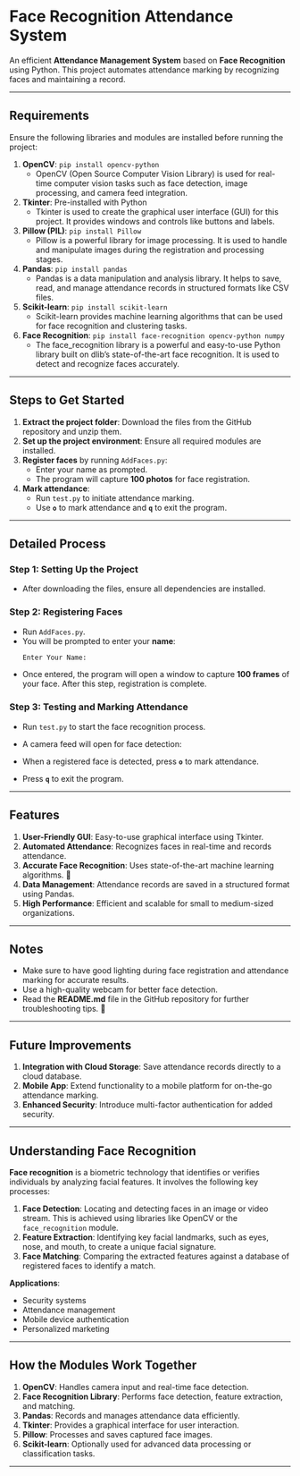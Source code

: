 # Face Recognition Attendance System

An efficient **Attendance Management System** based on **Face Recognition** using Python. This project automates attendance marking by recognizing faces and maintaining a record.

---

## Requirements

Ensure the following libraries and modules are installed before running the project:

1. **OpenCV**: `pip install opencv-python`  
   - OpenCV (Open Source Computer Vision Library) is used for real-time computer vision tasks such as face detection, image processing, and camera feed integration. 
2. **Tkinter**: Pre-installed with Python   
   - Tkinter is used to create the graphical user interface (GUI) for this project. It provides windows and controls like buttons and labels.
3. **Pillow (PIL)**: `pip install Pillow`  
   - Pillow is a powerful library for image processing. It is used to handle and manipulate images during the registration and processing stages.
4. **Pandas**: `pip install pandas`  
   - Pandas is a data manipulation and analysis library. It helps to save, read, and manage attendance records in structured formats like CSV files.
5. **Scikit-learn**: `pip install scikit-learn`   
   - Scikit-learn provides machine learning algorithms that can be used for face recognition and clustering tasks. 
6. **Face Recognition**: `pip install face-recognition opencv-python numpy`   
   - The face_recognition library is a powerful and easy-to-use Python library built on dlib’s state-of-the-art face recognition. It is used to detect and recognize faces accurately.

---

##  Steps to Get Started

1. **Extract the project folder**: Download the files from the GitHub repository and unzip them. 
2. **Set up the project environment**: Ensure all required modules are installed. 
3. **Register faces** by running `AddFaces.py`:
   - Enter your name as prompted.
   - The program will capture **100 photos** for face registration. 
4. **Mark attendance**:
   - Run `test.py` to initiate attendance marking.
   - Use **`o`** to mark attendance and **`q`** to exit the program. 

---

##  Detailed Process

### Step 1: Setting Up the Project 

- After downloading the files, ensure all dependencies are installed.

### Step 2: Registering Faces 

- Run `AddFaces.py`.
- You will be prompted to enter your **name**:
  ```bash
  Enter Your Name:
  ```
- Once entered, the program will open a window to capture **100 frames** of your face. After this step, registration is complete.

### Step 3: Testing and Marking Attendance 

- Run `test.py` to start the face recognition process.

- A camera feed will open for face detection:

- When a registered face is detected, press **`o`** to mark attendance.

- Press **`q`** to exit the program. 

---

## Features

1. **User-Friendly GUI**: Easy-to-use graphical interface using Tkinter.
2. **Automated Attendance**: Recognizes faces in real-time and records attendance.
3. **Accurate Face Recognition**: Uses state-of-the-art machine learning algorithms. 🔬
4. **Data Management**: Attendance records are saved in a structured format using Pandas.
5. **High Performance**: Efficient and scalable for small to medium-sized organizations.

---

## Notes

- Make sure to have good lighting during face registration and attendance marking for accurate results.
- Use a high-quality webcam for better face detection.
- Read the **README.md** file in the GitHub repository for further troubleshooting tips. 🔧

---

## Future Improvements

1. **Integration with Cloud Storage**: Save attendance records directly to a cloud database.
2. **Mobile App**: Extend functionality to a mobile platform for on-the-go attendance marking.
3. **Enhanced Security**: Introduce multi-factor authentication for added security.

---

## Understanding Face Recognition

**Face recognition** is a biometric technology that identifies or verifies individuals by analyzing facial features. It involves the following key processes:

1. **Face Detection**: Locating and detecting faces in an image or video stream. This is achieved using libraries like OpenCV or the `face_recognition` module.
2. **Feature Extraction**: Identifying key facial landmarks, such as eyes, nose, and mouth, to create a unique facial signature.
3. **Face Matching**: Comparing the extracted features against a database of registered faces to identify a match.

**Applications**:
- Security systems
- Attendance management
- Mobile device authentication
- Personalized marketing

---

## How the Modules Work Together

1. **OpenCV**: Handles camera input and real-time face detection.
2. **Face Recognition Library**: Performs face detection, feature extraction, and matching.
3. **Pandas**: Records and manages attendance data efficiently.
4. **Tkinter**: Provides a graphical interface for user interaction.
5. **Pillow**: Processes and saves captured face images.
6. **Scikit-learn**: Optionally used for advanced data processing or classification tasks.

---

